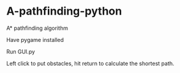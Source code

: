 # A-pathfinding-python
A* pathfinding algorithm

Have pygame installed

Run GUI.py

Left click to put obstacles, hit return to calculate the shortest path.
